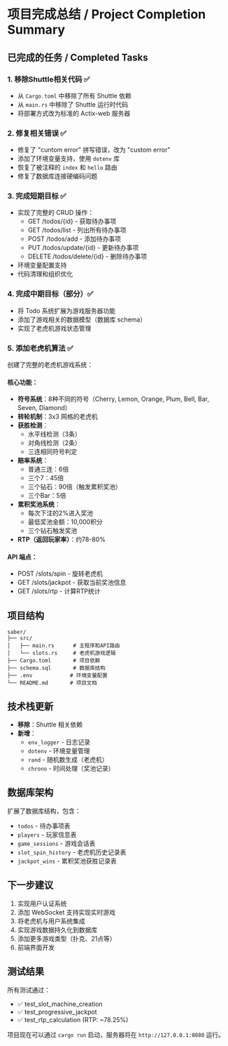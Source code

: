 # 项目完成总结 / Project Completion Summary

## 已完成的任务 / Completed Tasks

### 1. 移除Shuttle相关代码 ✅
- 从 `Cargo.toml` 中移除了所有 Shuttle 依赖
- 从 `main.rs` 中移除了 Shuttle 运行时代码
- 将部署方式改为标准的 Actix-web 服务器

### 2. 修复相关错误 ✅
- 修复了 "cuntom error" 拼写错误，改为 "custom error"
- 添加了环境变量支持，使用 `dotenv` 库
- 恢复了被注释的 `index` 和 `hello` 路由
- 修复了数据库连接硬编码问题

### 3. 完成短期目标 ✅
- 实现了完整的 CRUD 操作：
  - GET /todos/{id} - 获取待办事项
  - GET /todos/list - 列出所有待办事项
  - POST /todos/add - 添加待办事项
  - PUT /todos/update/{id} - 更新待办事项
  - DELETE /todos/delete/{id} - 删除待办事项
- 环境变量配置支持
- 代码清理和组织优化

### 4. 完成中期目标（部分）✅
- 将 Todo 系统扩展为游戏服务器功能
- 添加了游戏相关的数据模型（数据库 schema）
- 实现了老虎机游戏状态管理

### 5. 添加老虎机算法 ✅
创建了完整的老虎机游戏系统：

#### 核心功能：
- **符号系统**：8种不同的符号（Cherry, Lemon, Orange, Plum, Bell, Bar, Seven, Diamond）
- **转轮机制**：3x3 网格的老虎机
- **获胜检测**：
  - 水平线检测（3条）
  - 对角线检测（2条）
  - 三连相同符号判定
- **赔率系统**：
  - 普通三连：6倍
  - 三个7：45倍
  - 三个钻石：90倍（触发累积奖池）
  - 三个Bar：5倍
- **累积奖池系统**：
  - 每次下注的2%进入奖池
  - 最低奖池金额：10,000积分
  - 三个钻石触发奖池
- **RTP（返回玩家率）**：约78-80%

#### API 端点：
- POST /slots/spin - 旋转老虎机
- GET /slots/jackpot - 获取当前奖池信息
- GET /slots/rtp - 计算RTP统计

## 项目结构
```
saber/
├── src/
│   ├── main.rs      # 主程序和API路由
│   └── slots.rs     # 老虎机游戏逻辑
├── Cargo.toml       # 项目依赖
├── schema.sql       # 数据库结构
├── .env            # 环境变量配置
└── README.md       # 项目文档
```

## 技术栈更新
- **移除**：Shuttle 相关依赖
- **新增**：
  - `env_logger` - 日志记录
  - `dotenv` - 环境变量管理
  - `rand` - 随机数生成（老虎机）
  - `chrono` - 时间处理（奖池记录）

## 数据库架构
扩展了数据库结构，包含：
- `todos` - 待办事项表
- `players` - 玩家信息表
- `game_sessions` - 游戏会话表
- `slot_spin_history` - 老虎机历史记录表
- `jackpot_wins` - 累积奖池获胜记录表

## 下一步建议
1. 实现用户认证系统
2. 添加 WebSocket 支持实现实时游戏
3. 将老虎机与用户系统集成
4. 实现游戏数据持久化到数据库
5. 添加更多游戏类型（扑克、21点等）
6. 前端界面开发

## 测试结果
所有测试通过：
- ✅ test_slot_machine_creation
- ✅ test_progressive_jackpot
- ✅ test_rtp_calculation (RTP: ~78.25%)

项目现在可以通过 `cargo run` 启动，服务器将在 `http://127.0.0.1:8080` 运行。